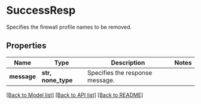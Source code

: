 # SuccessResp

Specifies the firewall profile names to be removed.

## Properties
Name | Type | Description | Notes
------------ | ------------- | ------------- | -------------
**message** | **str, none_type** | Specifies the response message. | 

[[Back to Model list]](../README.md#documentation-for-models) [[Back to API list]](../README.md#documentation-for-api-endpoints) [[Back to README]](../README.md)


